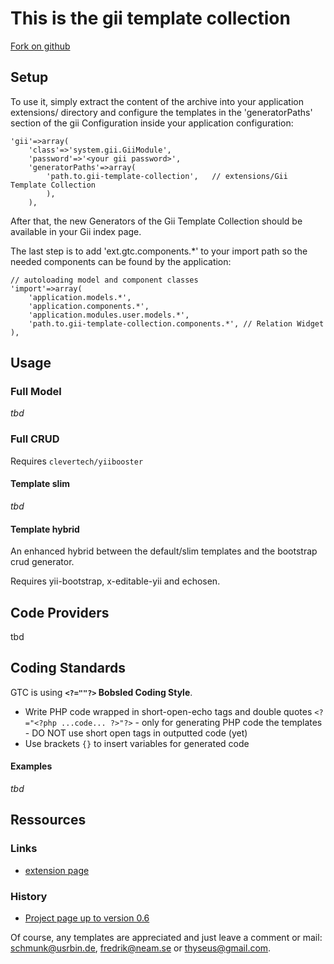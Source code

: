 This is the gii template collection
===================================

[Fork on github](https://github.com/schmunk42/gii-template-collection)


Setup
-----

To use it, simply extract the content of the archive into your application 
extensions/ directory and configure the templates in the 'generatorPaths'
section of the gii Configuration inside your application configuration:

    'gii'=>array(
        'class'=>'system.gii.GiiModule',
        'password'=>'<your gii password>',
        'generatorPaths'=>array(
            'path.to.gii-template-collection',   // extensions/Gii Template Collection
            ),
        ),

After that, the new Generators of the Gii Template Collection should be
available in your Gii index page.

The last step is to add 'ext.gtc.components.*' to your import path so
the needed components can be found by the application:

	// autoloading model and component classes
	'import'=>array(
		'application.models.*',
		'application.components.*',
		'application.modules.user.models.*',
		'path.to.gii-template-collection.components.*', // Relation Widget
	),


Usage
-----

### Full Model

*tbd*

### Full CRUD

Requires `clevertech/yiibooster`

#### Template slim

*tbd*

#### Template hybrid

An enhanced hybrid between the default/slim templates and the bootstrap crud generator.

Requires yii-bootstrap, x-editable-yii and echosen.

Code Providers
--------------

tbd


Coding Standards
----------------

GTC is using **`<?=""?>` Bobsled Coding Style**.

* Write PHP code wrapped in short-open-echo tags and double quotes `<?="<?php ...code... ?>"?>` -
  only for generating PHP code the templates - DO NOT use short open tags in outputted code (yet)
* Use brackets `{}` to insert variables for generated code


#### Examples

*tbd*


Ressources
----------

### Links

* [extension page](http://www.yiiframework.com/extension/gii-template-collection)

### History

* [Project page up to version 0.6](http://code.google.com/p/gii-template-collection/)


Of course, any templates are appreciated and just leave a comment or mail: schmunk@usrbin.de, fredrik@neam.se or thyseus@gmail.com.
